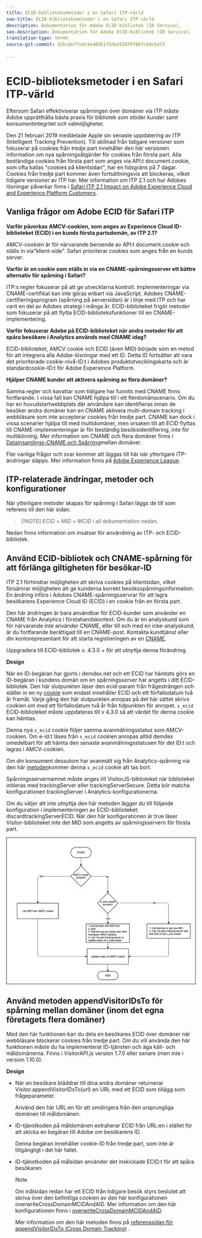 ```yaml
---
title: ECID-biblioteksmetoder i en Safari ITP-värld
seo-title: ECID-biblioteksmetoder i en Safari ITP-värld
description: Dokumentation för Adobe ECID-bibliotek (ID Service).
seo-description: Dokumentation för Adobe ECID-bibliotek (ID Service).
translation-type: tm+mt
source-git-commit: d2bc0e7fedc4e48d51f5dad158f9f8bfcb0cb4f3

---
```



# ECID-biblioteksmetoder i en Safari ITP-värld

Eftersom Safari effektiviserar spårningen över domäner via ITP måste Adobe upprätthålla bästa praxis för bibliotek som stöder kunder samt konsumentintegritet och valmöjligheter.

Den 21 februari 2019 meddelade Apple sin senaste uppdatering av ITP (Intelligent Tracking Prevention). Till skillnad från tidigare versioner som fokuserar på cookies från tredje part innehåller den här versionen information om nya spårningsåtgärder för cookies från första part. Alla beständiga cookies från första part som anges via API:t document.cookie, som ofta kallas &quot;cookies på klientsidan&quot;, har en tidsgräns på 7 dagar. Cookies från tredje part kommer även fortsättningsvis att blockeras, vilket tidigare versioner av ITP har. Mer information om ITP 2.1 och hur Adobes lösningar påverkar finns i [Safari ITP 2.1 Impact on Adobe Experience Cloud and Experience Platform Customers](https://medium.com/adobetech/safari-itp-2-1-impact-on-adobe-experience-cloud-customers-9439cecb55ac).

## Vanliga frågor om Adobe ECID för Safari ITP

**Varför påverkas AMCV-cookien, som anges av Experience Cloud ID-biblioteket (ECID) i en kunds första partsdomän, av ITP 2.1?**

AMCV-cookien är för närvarande beroende av API:t document.cookie och ställs in via&quot;klient-side&quot;. Safari prioriterar cookies som anges från en kunds server.

**Varför är en cookie som ställs in via en CNAME-spårningsserver ett bättre alternativ för spårning i Safari?**

ITP:s regler fokuserar på att ge utvecklarna kontroll. Implementeringar via CNAME-certifikat kan inte göras enbart via JavaScript. Adobes CNAME-certifieringsprogram (spårning på serversidan) är i linje med ITP och har varit en del av Adobes strategi i många år. ECID-biblioteket frigör metoder som fokuserar på att flytta ECID-biblioteksfunktioner till en CNAME-implementering.

**Varför fokuserar Adobe på ECID-biblioteket när andra metoder för att spåra besökare i Analytics används med CNAME idag?**

ECID-biblioteket, AMCV cookie och ECID (även MID) började som en metod för att integrera alla Adobe-lösningar med ett ID. Detta ID fortsätter att vara det prioriterade cookie-nivå-ID:t i Adobes produktutvecklingskarta och är standardcookie-ID:t för Adobe Experience Platform.

**Hjälper CNAME kunder att aktivera spårning av flera domäner?**

Samma regler och kavattar som tidigare har funnits med CNAME finns fortfarande. I vissa fall kan CNAME hjälpa till i ett flerdomänscenario. Om du har en huvudstartwebbplats där användare kan identifieras innan de besöker andra domäner kan en CNAME aktivera multi-domain tracking i webbläsare som inte accepterar cookies från tredje part. CNAME kan dock i vissa scenarier hjälpa till med multidomäner, men orsaken till att ECID flyttas till CNAME-implementeringar är för beständig besöksidentifiering, inte för multikörning. Mer information om CNAME och flera domäner finns i [Datainsamlings-CNAME och Spårning](/help/reference/analytics-reference/cname.md)mellan domäner.

Fler vanliga frågor och svar kommer att läggas till här när ytterligare ITP-ändringar släpps. Mer information finns på [Adobe Experience League](https://experienceleague.adobe.com/#recommended/solutions/analytics).

## ITP-relaterade ändringar, metoder och konfigurationer

När ytterligare metoder skapas för spårning i Safari läggs de till som referens till den här sidan.

>[!NOTE] *ECID* = *MID* = *MCID* i all dokumentation nedan.

Nedan finns information om insatser för användning av ITP- och ECID-bibliotek.

## Använd ECID-bibliotek och CNAME-spårning för att förlänga giltigheten för besökar-ID

ITP 2.1 förhindrar möjligheten att skriva cookies på klientsidan, vilket försämrar möjligheten att ge kunderna korrekt besöksspårningsinformation. En ändring införs i Adobes CNAME-spårningsservrar för att lagra besökarens Experience Cloud ID (ECID) i en cookie från en första part.

Den här ändringen är bara användbar för ECID-kunder som använder en CNAME från Analytics i förstahandskontext. Om du är en analyskund som för närvarande inte använder CNAME, eller till och med en icke-analyskund, är du fortfarande berättigad till en CNAME-post. Kontakta kundtjänst eller din kontorepresentant för att starta registreringen av en [CNAME](https://docs.adobe.com/content/help/en/core-services/interface/ec-cookies/cookies-first-party.html).

Uppgradera till ECID-bibliotek v. 4.3.0 + för att utnyttja denna förändring.

**Design**

När en ID-begäran har gjorts i demdex.net och ett ECID har hämtats görs en ID-begäran i kundens domän om en spårningsserver har angetts i ditt ECID-bibliotek. Den här slutpunkten läser den ecid-param från frågesträngen och ställer in en ny [cookie](/help/introduction/cookies.md) som endast innehåller ECID och ett förfallodatum två år framåt. Varje gång den här slutpunkten anropas på det här sättet skrivs cookien om med ett förfallodatum två år från tidpunkten för anropet. `s_ecid` ECID-biblioteket måste uppdateras till v 4.3.0 så att värdet för denna cookie kan hämtas.

Denna nya `s_ecid` cookie följer samma avanmälningsstatus som AMCV-cookien. Om e-id:t läses från `s_ecid` cookien anropas alltid demdex omedelbart för att hämta den senaste avanmälningsstatusen för det ID:t och lagras i AMCV-cookien.

Om din konsument dessutom har avanmält sig från Analytics-spårning via den här [metoden](https://docs.adobe.com/content/help/en/analytics/implementation/js/opt-out.html)kommer denna `s_ecid` cookie att tas bort.

Spårningsservernamnet måste anges till VisitorJS-biblioteket när biblioteket initieras med trackingServer eller trackingServerSecure. Detta bör matcha konfigurationen trackingServer i Analytics-konfigurationerna.

Om du väljer att inte utnyttja den här metoden lägger du till följande konfiguration i implementeringen av ECID-biblioteket: discardtrackingServerECID. När den här konfigurationen är true läser Visitor-biblioteket inte det MID som angetts av spårningsservern för första part.

![](assets/itp-proposal-v1.png)

## Använd metoden appendVisitorIDsTo för spårning mellan domäner (inom det egna företagets flera domäner)

Med den här funktionen kan du dela en besökares ECID över domäner när webbläsare blockerar cookies från tredje part. Om du vill använda den här funktionen måste du ha implementerat ID-tjänsten och äga käll- och måldomänerna. Finns i VisitorAPI.js version 1.7.0 eller senare (men inte i version 1.10.0).

**Design**

* När en besökare bläddrar till dina andra domäner returnerar Visitor.appendVisitorIDsTo(url) en URL med ett ECID som tillägg som frågeparameter.

   Använd den här URL:en för att omdirigera från den ursprungliga domänen till måldomänen.

* ID-tjänstkoden på måldomänen extraherar ECID från URL:en i stället för att skicka en begäran till Adobe om besökarens ID.

   Denna begäran innehåller cookie-ID från tredje part, som inte är tillgängligt i det här fallet.

* ID-tjänstkoden på målsidan använder det inskickade ECID:t för att spåra besökaren.

   >[!NOTE]
   >Om målsidan redan har ett ECID från tidigare besök styrs beslutet att skriva över den befintliga cookien av den här konfigurationen overwriteCrossDomainMCIDAndAID. Mer information om den här konfigurationen finns i [overwriteCrossDomainMCIDAndAID](/help/library/function-vars/overwrite-visitor-id.md).
   >
   >Mer information om den här metoden finns på [referenssidan för appendVisitorIDsTo (Cross Domain Tracking)](/help/library/get-set/appendvisitorid.md) .
